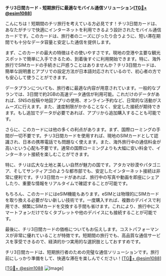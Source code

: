 **チリ3日間カード - 短期旅行に最適なモバイル通信ソリューション[[TG💪+ @esim1088](https://t.me/s/esim1088)]**

こんにちは！短期間のチリ旅行を考えている方必見です！チリ3日間カードは、あなたがチリで快適にインターネットを利用できるよう設計されたモバイル通信カードです。このカードは、旅行者のニーズにぴったり合うように、短い滞在期間でも十分なデータ容量と安定した通信を提供します。

まず、このカードの最大の特徴はその使いやすさです。現地の空港や主要な観光スポットで簡単に入手できるため、到着後すぐに利用開始できます。特に、海外旅行でSIMカードの手続きに戸惑うことはありませんか？チリ3日間カードは、簡単な説明書とアプリでの設定方法が日本語対応されているので、初心者の方でも安心して使うことができます。

データプランについても、旅行者に最適な内容が用意されています。一般的なプランでは、3日間で約2GBの高速データ通信が利用可能。これだけのデータがあれば、SNSの投稿や地図アプリの使用、オンライン予約など、日常的な活動がスムーズに行えます。また、速度制限がかかることなく、安定した接続が期待できます。もし追加でデータが必要であれば、アプリから追加購入することも可能です。

さらに、このカードには他の多くの利点があります。まず、国際ローミングの手間が一切不要です。チリ3日間カードを使用すれば、現地のSIMカードとして認識され、日本の携帯電話でも問題なく使えます。また、海外旅行中の通信料金が高いという心配も不要です。通常の国際ローミングよりも大幅に安い料金で、インターネット接続を楽しむことができます。

特に、チリは広大な土地と美しい自然が魅力の国です。アタカマ砂漠やパタゴニア、そしてサンティアゴのような都市部でも、安定したインターネット接続は非常に便利です。チリ3日間カードがあれば、旅行中の写真や動画を即座にシェアしたり、重要な情報をリアルタイムで確認することが可能です。

もちろん、このカードにはeSIM機能もあります。eSIMとは物理的にSIMカードを取り換える必要がない新しい技術です。一度購入すれば、複数のデバイスで利用でき、頻繁にSIMカードを交換する手間も省けます。これにより、旅行中にスマートフォンだけでなくタブレットや他のデバイスにも接続することが可能です。

最後に、チリ3日間カードの価格についてもお伝えします。コストパフォーマンスが非常に優れていることが特徴です。短期間の旅行でも、高品質な通信サービスを享受できるので、経済的かつ実用的な選択肢としておすすめです。

チリ3日間カードは、短期旅行者のための完璧な通信ソリューションです。旅行前にしっかり準備をして、快適な滞在を楽しんでください！[[TG💪+ @esim1088](https://t.me/s/esim1088)]

[[TG💪+ @esim1088](https://t.me/s/esim1088) ![Image](https://i.postimg.cc/Y0z9fWf4/image.png)]